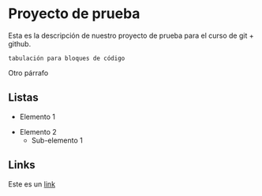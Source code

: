 # Proyecto de prueba
Esta es la descripción de nuestro proyecto de prueba para el curso de git + github.

	tabulación para bloques de código
Otro párrafo
## Listas
+ Elemento 1
* Elemento 2
	+ Sub-elemento 1
	
## Links

Este es un [link](http://www.google.com)